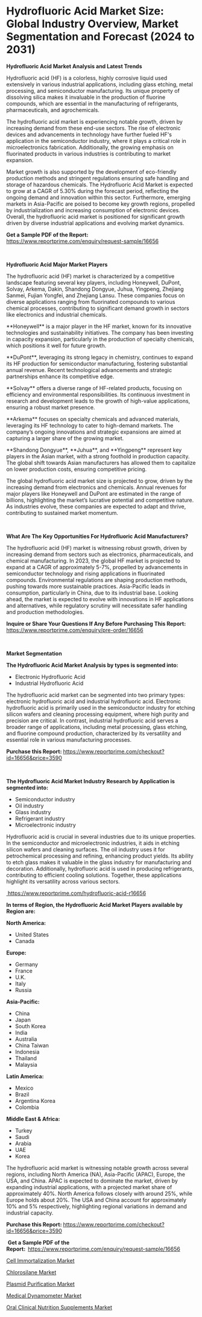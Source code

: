 <p><h1>Hydrofluoric Acid Market Size: Global Industry Overview, Market Segmentation and Forecast (2024 to 2031)</h1></p><p><strong>Hydrofluoric Acid Market Analysis and Latest Trends</strong></p>
<p><p>Hydrofluoric acid (HF) is a colorless, highly corrosive liquid used extensively in various industrial applications, including glass etching, metal processing, and semiconductor manufacturing. Its unique property of dissolving silica makes it invaluable in the production of fluorine compounds, which are essential in the manufacturing of refrigerants, pharmaceuticals, and agrochemicals.</p><p>The hydrofluoric acid market is experiencing notable growth, driven by increasing demand from these end-use sectors. The rise of electronic devices and advancements in technology have further fueled HF's application in the semiconductor industry, where it plays a critical role in microelectronics fabrication. Additionally, the growing emphasis on fluorinated products in various industries is contributing to market expansion.</p><p>Market growth is also supported by the development of eco-friendly production methods and stringent regulations ensuring safe handling and storage of hazardous chemicals. The Hydrofluoric Acid Market is expected to grow at a CAGR of 5.30% during the forecast period, reflecting the ongoing demand and innovation within this sector. Furthermore, emerging markets in Asia-Pacific are poised to become key growth regions, propelled by industrialization and increasing consumption of electronic devices. Overall, the hydrofluoric acid market is positioned for significant growth driven by diverse industrial applications and evolving market dynamics.</p></p>
<p><strong>Get a Sample PDF of the Report:&nbsp;</strong> <a href="https://www.reportprime.com/enquiry/request-sample/16656?utm_campaign=96&utm_medium=2&utm_source=Github&utm_content=ia&utm_term=23112024&utm_id=hydrofluoric-acid">https://www.reportprime.com/enquiry/request-sample/16656</a></p>
<p>&nbsp;</p>
<p><strong>Hydrofluoric Acid Major Market Players</strong></p>
<p><p>The hydrofluoric acid (HF) market is characterized by a competitive landscape featuring several key players, including Honeywell, DuPont, Solvay, Arkema, Dakin, Shandong Dongyue, Juhua, Yingpeng, Zhejiang Sanmei, Fujian Yongfei, and Zhejiang Lansu. These companies focus on diverse applications ranging from fluorinated compounds to various chemical processes, contributing to significant demand growth in sectors like electronics and industrial chemicals.</p><p>**Honeywell** is a major player in the HF market, known for its innovative technologies and sustainability initiatives. The company has been investing in capacity expansion, particularly in the production of specialty chemicals, which positions it well for future growth.</p><p>**DuPont**, leveraging its strong legacy in chemistry, continues to expand its HF production for semiconductor manufacturing, fostering substantial annual revenue. Recent technological advancements and strategic partnerships enhance its competitive edge.</p><p>**Solvay** offers a diverse range of HF-related products, focusing on efficiency and environmental responsibilities. Its continuous investment in research and development leads to the growth of high-value applications, ensuring a robust market presence.</p><p>**Arkema** focuses on specialty chemicals and advanced materials, leveraging its HF technology to cater to high-demand markets. The company’s ongoing innovations and strategic expansions are aimed at capturing a larger share of the growing market.</p><p>**Shandong Dongyue**, **Juhua**, and **Yingpeng** represent key players in the Asian market, with a strong foothold in production capacity. The global shift towards Asian manufacturers has allowed them to capitalize on lower production costs, ensuring competitive pricing.</p><p>The global hydrofluoric acid market size is projected to grow, driven by the increasing demand from electronics and chemicals. Annual revenues for major players like Honeywell and DuPont are estimated in the range of billions, highlighting the market’s lucrative potential and competitive nature. As industries evolve, these companies are expected to adapt and thrive, contributing to sustained market momentum.</p></p>
<p>&nbsp;</p>
<p><strong>What Are The Key Opportunities For Hydrofluoric Acid Manufacturers?</strong></p>
<p><p>The hydrofluoric acid (HF) market is witnessing robust growth, driven by increasing demand from sectors such as electronics, pharmaceuticals, and chemical manufacturing. In 2023, the global HF market is projected to expand at a CAGR of approximately 5-7%, propelled by advancements in semiconductor technology and rising applications in fluorinated compounds. Environmental regulations are shaping production methods, pushing towards more sustainable practices. Asia-Pacific leads in consumption, particularly in China, due to its industrial base. Looking ahead, the market is expected to evolve with innovations in HF applications and alternatives, while regulatory scrutiny will necessitate safer handling and production methodologies.</p></p>
<p><strong>Inquire or Share Your Questions If Any Before Purchasing This Report:</strong> <a href="https://www.reportprime.com/enquiry/pre-order/16656?utm_campaign=96&utm_medium=2&utm_source=Github&utm_content=ia&utm_term=23112024&utm_id=hydrofluoric-acid">https://www.reportprime.com/enquiry/pre-order/16656</a></p>
<p>&nbsp;</p>
<p><strong>Market Segmentation</strong></p>
<p><strong>The Hydrofluoric Acid Market Analysis by types is segmented into:</strong></p>
<p><ul><li>Electronic Hydrofluoric Acid</li><li>Industrial Hydrofluoric Acid</li></ul></p>
<p><p>The hydrofluoric acid market can be segmented into two primary types: electronic hydrofluoric acid and industrial hydrofluoric acid. Electronic hydrofluoric acid is primarily used in the semiconductor industry for etching silicon wafers and cleaning processing equipment, where high purity and precision are critical. In contrast, industrial hydrofluoric acid serves a broader range of applications, including metal processing, glass etching, and fluorine compound production, characterized by its versatility and essential role in various manufacturing processes.</p></p>
<p><strong>Purchase this Report:&nbsp;</strong><a href="https://www.reportprime.com/checkout?id=16656&price=3590&utm_campaign=96&utm_medium=2&utm_source=Github&utm_content=ia&utm_term=23112024&utm_id=hydrofluoric-acid">https://www.reportprime.com/checkout?id=16656&price=3590</a></p>
<p>&nbsp;</p>
<p><strong>The Hydrofluoric Acid Market Industry Research by Application is segmented into:</strong></p>
<p><ul><li>Semiconductor industry</li><li>Oil industry</li><li>Glass industry</li><li>Refrigerant industry</li><li>Microelectronic industry</li></ul></p>
<p><p>Hydrofluoric acid is crucial in several industries due to its unique properties. In the semiconductor and microelectronic industries, it aids in etching silicon wafers and cleaning surfaces. The oil industry uses it for petrochemical processing and refining, enhancing product yields. Its ability to etch glass makes it valuable in the glass industry for manufacturing and decoration. Additionally, hydrofluoric acid is used in producing refrigerants, contributing to efficient cooling solutions. Together, these applications highlight its versatility across various sectors.</p></p>
<p><a href="https://www.reportprime.com/hydrofluoric-acid-r16656?utm_campaign=96&utm_medium=2&utm_source=Github&utm_content=ia&utm_term=23112024&utm_id=hydrofluoric-acid">&nbsp;https://www.reportprime.com/hydrofluoric-acid-r16656</a></p>
<p><strong>In terms of Region, the Hydrofluoric Acid Market Players available by Region are:</strong></p>
<p>
    <p> <strong> North America: </strong>
        <ul>
            <li>United States</li>
            <li>Canada</li>
        </ul>
        </p> 
    <p> <strong> Europe: </strong>
        <ul>
            <li>Germany</li>
            <li>France</li>
            <li>U.K.</li>
            <li>Italy</li>
            <li>Russia</li>
        </ul>
        </p> 
    <p> <strong> Asia-Pacific: </strong>
        <ul>
            <li>China</li>
            <li>Japan</li>
            <li>South Korea</li>
            <li>India</li>
            <li>Australia</li>
            <li>China Taiwan</li>
            <li>Indonesia</li>
            <li>Thailand</li>
            <li>Malaysia</li>
        </ul>
        </p> 
    <p> <strong> Latin America: </strong>
        <ul>
            <li>Mexico</li>
            <li>Brazil</li>
            <li>Argentina Korea</li>
            <li>Colombia</li>
        </ul>
        </p> 
    <p> <strong> Middle East & Africa: </strong>
        <ul>
            <li>Turkey</li>
            <li>Saudi</li>
            <li>Arabia</li>
            <li>UAE</li>
            <li>Korea</li>
        </ul>
    </p>
    </p>
<p><p>The hydrofluoric acid market is witnessing notable growth across several regions, including North America (NA), Asia-Pacific (APAC), Europe, the USA, and China. APAC is expected to dominate the market, driven by expanding industrial applications, with a projected market share of approximately 40%. North America follows closely with around 25%, while Europe holds about 20%. The USA and China account for approximately 10% and 5% respectively, highlighting regional variations in demand and industrial capacity.</p></p>
<p><strong>Purchase this Report: </strong><a href="https://www.reportprime.com/checkout?id=16656&price=3590&utm_campaign=96&utm_medium=2&utm_source=Github&utm_content=ia&utm_term=23112024&utm_id=hydrofluoric-acid">https://www.reportprime.com/checkout?id=16656&price=3590</a></p>
<p>&nbsp;<strong>Get a Sample PDF of the Report:&nbsp;&nbsp;</strong><a href="https://www.reportprime.com/enquiry/request-sample/16656?utm_campaign=96&utm_medium=2&utm_source=Github&utm_content=ia&utm_term=23112024&utm_id=hydrofluoric-acid">https://www.reportprime.com/enquiry/request-sample/16656</a></p>
<p><strong></strong></p>
<p><p><a href="https://issuu.com/reportprime-2/docs/cell-immortalization-market-size-20_6b1fcd80f34aa6?utm_campaign=96&utm_medium=2&utm_source=Github&utm_content=ia&utm_term=23112024&utm_id=hydrofluoric-acid">Cell Immortalization Market</a></p><p><a href="https://github.com/DianaWilson796/Market-Research-Report-List-1/blob/main/chlorosilane-market.md?utm_campaign=96&utm_medium=2&utm_source=Github&utm_content=ia&utm_term=23112024&utm_id=hydrofluoric-acid">Chlorosilane Market</a></p><p><a href="https://issuu.com/reportprime-2/docs/plasmid-purification-market-size-20_8ce0b6ca69e413?utm_campaign=96&utm_medium=2&utm_source=Github&utm_content=ia&utm_term=23112024&utm_id=hydrofluoric-acid">Plasmid Purification Market</a></p><p><a href="https://www.linkedin.com/pulse/resilient-growth-expected-global-medical-dynamometer-market-aclee?utm_campaign=96&utm_medium=2&utm_source=Github&utm_content=ia&utm_term=23112024&utm_id=hydrofluoric-acid">Medical Dynamometer Market</a></p><p><a href="https://www.linkedin.com/pulse/insights-oral-clinical-nutrition-supplements-market-size-ugu6f?utm_campaign=96&utm_medium=2&utm_source=Github&utm_content=ia&utm_term=23112024&utm_id=hydrofluoric-acid">Oral Clinical Nutrition Supplements Market</a></p></p>